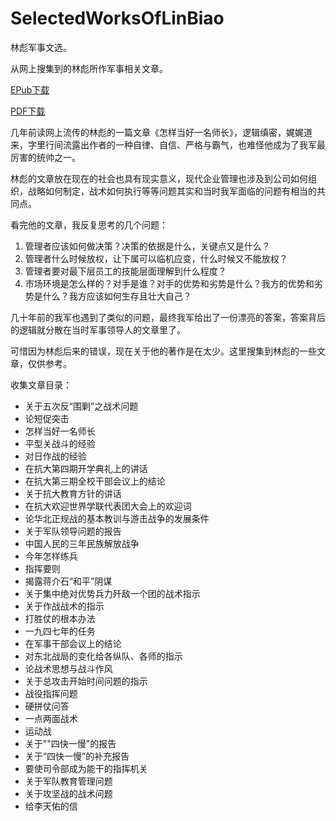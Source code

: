 # SelectedWorksOfLinBiao
林彪军事文选。

从网上搜集到的林彪所作军事相关文章。

[EPub下载](https://github.com/fengshenx/SelectedWorksOfLinBiao/raw/main/%E6%9E%97%E5%BD%AA%E5%86%9B%E4%BA%8B%E6%96%87%E9%80%89.epub)

[PDF下载](https://github.com/fengshenx/SelectedWorksOfLinBiao/raw/main/%E6%9E%97%E5%BD%AA%E5%86%9B%E4%BA%8B%E6%96%87%E9%80%89.pdf)


几年前读网上流传的林彪的一篇文章《怎样当好一名师长》，逻辑缜密，娓娓道来，字里行间流露出作者的一种自律、自信、严格与霸气，也难怪他成为了我军最厉害的统帅之一。

林彪的文章放在现在的社会也具有现实意义，现代企业管理也涉及到公司如何组织，战略如何制定，战术如何执行等等问题其实和当时我军面临的问题有相当的共同点。

看完他的文章，我反复思考的几个问题：

1. 管理者应该如何做决策？决策的依据是什么，关键点又是什么？
2. 管理者什么时候放权，让下属可以临机应变，什么时候又不能放权？
3. 管理者要对最下层员工的技能层面理解到什么程度？
4. 市场环境是怎么样的？对手是谁？对手的优势和劣势是什么？我方的优势和劣势是什么？我方应该如何生存且壮大自己？

几十年前的我军也遇到了类似的问题，最终我军给出了一份漂亮的答案，答案背后的逻辑就分散在当时军事领导人的文章里了。

可惜因为林彪后来的错误，现在关于他的著作是在太少。这里搜集到林彪的一些文章，仅供参考。


收集文章目录：

- 关于五次反“围剿”之战术问题
- 论短促突击
- 怎样当好一名师长
- 平型关战斗的经验
- 对日作战的经验
- 在抗大第四期开学典礼上的讲话
- 在抗大第三期全校干部会议上的结论
- 关于抗大教育方针的讲话
- 在抗大欢迎世界学联代表团大会上的欢迎词
- 论华北正规战的基本教训与游击战争的发展条件
- 关于军队领导问题的报告
- 中国人民的三年民族解放战争
- 今年怎样练兵
- 指挥要则
- 揭露蒋介石“和平”阴谋
- 关于集中绝对优势兵力歼敌一个团的战术指示
- 关于作战战术的指示
- 打胜仗的根本办法
- 一九四七年的任务
- 在军事干部会议上的结论
- 对东北战局的变化给各纵队、各师的指示
- 论战术思想与战斗作风
- 关于总攻击开始时间问题的指示
- 战役指挥问题
- 硬拼仗问答
- 一点两面战术
- 运动战
- 关于""四快一慢"的报告
- 关于“四快一慢”的补充报告
- 要使司令部成为能干的指挥机关
- 关于军队教育管理问题
- 关于攻坚战的战术问题
- 给李天佑的信
